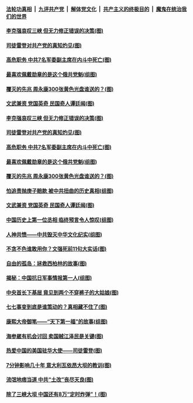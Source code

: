 

####  [法轮功真相](../../../../basic/blob/master/README.md?t=07101331) &nbsp;|&nbsp; [九评共产党](../../../../9ping.md/blob/master/README.md?t=07101331) &nbsp;|&nbsp; [解体党文化](../../../../jtdwh.md/blob/master/README.md?t=07101331)  &nbsp;|&nbsp; [共产主义的终极目的](../../../../gczydzjmd.md/blob/master/README.md?t=07101331) &nbsp;|&nbsp; [魔鬼在统治我们的世界](../../../../mgztzwmdsj.md/blob/master/README.md?t=07101331) 

#### [李克强哀叹三峡 但无力修正错误的决策(图)](../pages/p6/937538.md?t=07101331) 

#### [司徒雷登对共产党的真知灼见(图)](../pages/p6/934960.md?t=07101331) 

#### [高危职务 中共7名军委副主席在内斗中死亡(图)](../pages/p6/937966.md?t=07101331) 

#### [最喜欢佩戴勋章的是这个俄共党魁(组图)](../pages/p6/938666.md?t=07101331) 

#### [覆灭的先兆 周永康300张黄色光盘谁送的？(图)](../pages/p6/938537.md?t=07101331) 

#### [文武兼资 党国英奇 民国奇人谭廷闿(图)](../pages/p6/938512.md?t=07101331) 

#### [李克强哀叹三峡 但无力修正错误的决策(图)](../pages/p6/937538.md?t=07101331) 

#### [司徒雷登对共产党的真知灼见(图)](../pages/p6/934960.md?t=07101331) 

#### [高危职务 中共7名军委副主席在内斗中死亡(图)](../pages/p6/937966.md?t=07101331) 

#### [最喜欢佩戴勋章的是这个俄共党魁(组图)](../pages/p6/938666.md?t=07101331) 

#### [覆灭的先兆 周永康300张黄色光盘谁送的？(图)](../pages/p6/938537.md?t=07101331) 

#### [怕追责抛庚子赔款 被中共扭曲的历史真相(组图)](../pages/p6/938779.md?t=07101331) 

#### [文武兼资 党国英奇 民国奇人谭廷闿(图)](../pages/p6/938512.md?t=07101331) 

#### [中国历史上第一位丞相 临终预言令人惊叹(组图)](../pages/p6/938665.md?t=07101331) 

#### [人神共愤——中共毁灭中华文化纪实(组图)](../pages/p6/938791.md?t=07101331) 

#### [不贪不色谁敢用你？文强死前11句大实话(图)](../pages/p6/938533.md?t=07101331) 

#### [自由的孤岛：拯救西柏林的故事(图)](../pages/p6/938683.md?t=07101331) 

#### [揭秘：中国抗日军事情报第一人(组图)](../pages/p6/938662.md?t=07101331) 

#### [中央首长下基层 竟见到两个不穿裤子的大姑娘(图)](../pages/p6/937961.md?t=07101331) 

#### [七七事变到底是谁策动的？真相藏不住了(图)](../pages/p6/918522.md?t=07101331) 

#### [康熙大帝御笔——“天下第一福”的故事(组图)](../pages/p6/938350.md?t=07101331) 

#### [海参崴有机会讨回 卖国贼江泽民是关键(图)](../pages/p6/938782.md?t=07101331) 

#### [热爱中国的美国驻华大使——司徒雷登(图)](../pages/p6/934961.md?t=07101331) 

#### [7分钟影响几十年 意大利瓦依昂大坝的教训(图)](../pages/p6/937542.md?t=07101331) 

#### [流氓地痞当道 中共“土改”丧尽天良(图)](../pages/p6/937896.md?t=07101331) 

#### [除了三峡大坝 中国还有8万“定时炸弹”！(图)](../pages/p6/937540.md?t=07101331) 

